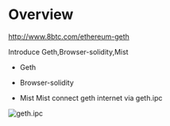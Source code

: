 # Overview

http://www.8btc.com/ethereum-geth

Introduce Geth,Browser-solidity,Mist

* Geth

* Browser-solidity

* Mist
Mist connect geth internet via geth.ipc

![geth.ipc](/picture/Geth-ipc)

